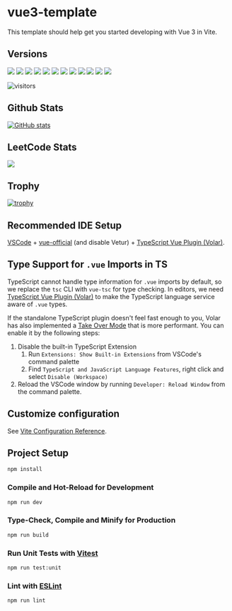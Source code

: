 # vue3-template

This template should help get you started developing with Vue 3 in Vite.

## Versions

![](https://img.shields.io/badge/nodejs-^20.10.0-339933?logo=nodedotjs)
![](https://img.shields.io/badge/vite-^5.1.6-646CFF?logo=vite)
![](https://img.shields.io/badge/vue-^3.4.21-4FC08D?logo=vuedotjs)
![](https://img.shields.io/badge/vue--router-^4.3.0-4FC08D?logo=vuedotjs)
![](https://img.shields.io/badge/pinia-^2.1.7-4FC08D?logo=vuedotjs)
![](https://img.shields.io/badge/vueuse-^10.6.1-4FC08D?logo=vuedotjs)
![](https://img.shields.io/badge/element--plus-^2.4.2-409eff?logo=element)
![](https://img.shields.io/badge/axios-^1.6.2-5a29e4?logo=axios)
![](https://img.shields.io/badge/unocss-^0.57.7-333333?logo=unocss)
![](https://img.shields.io/badge/animate.css-^4.1.1-351c75)
![](https://img.shields.io/badge/sass-^1.69.5-CC6699?logo=sass)
![](https://img.shields.io/badge/typescript-~5.4.0-3178C6?logo=typescript)

![visitors](https://visitor-badge.laobi.icu/badge?page_id=w461662596.vue3-template)

<!-- <img src='https://gitee.com/xu/vue3-template/badge/star.svg?theme=dark' alt='star' />
<img src='https://gitee.com/xu/vue3-template/badge/fork.svg?theme=dark' alt='fork' /> -->

## Github Stats

[![GitHub stats](https://github-readme-stats.vercel.app/api?username=w461662596)](https://github.com/anuraghazra/github-readme-stats)

## LeetCode Stats

![](https://stats.justsong.cn/api/leetcode/?username=w461662596&theme=dark)

## Trophy

[![trophy](https://github-profile-trophy.vercel.app/?username=w461662596)](https://github.com/ryo-ma/github-profile-trophy)

## Recommended IDE Setup

[VSCode](https://code.visualstudio.com/) + [vue-official](https://marketplace.visualstudio.com/items?itemName=Vue.volar) (and disable Vetur) + [TypeScript Vue Plugin (Volar)](https://marketplace.visualstudio.com/items?itemName=Vue.vscode-typescript-vue-plugin).

## Type Support for `.vue` Imports in TS

TypeScript cannot handle type information for `.vue` imports by default, so we replace the `tsc` CLI with `vue-tsc` for type checking. In editors, we need [TypeScript Vue Plugin (Volar)](https://marketplace.visualstudio.com/items?itemName=Vue.vscode-typescript-vue-plugin) to make the TypeScript language service aware of `.vue` types.

If the standalone TypeScript plugin doesn't feel fast enough to you, Volar has also implemented a [Take Over Mode](https://github.com/johnsoncodehk/volar/discussions/471#discussioncomment-1361669) that is more performant. You can enable it by the following steps:

1. Disable the built-in TypeScript Extension
    1. Run `Extensions: Show Built-in Extensions` from VSCode's command palette
    2. Find `TypeScript and JavaScript Language Features`, right click and select `Disable (Workspace)`
2. Reload the VSCode window by running `Developer: Reload Window` from the command palette.

## Customize configuration

See [Vite Configuration Reference](https://vitejs.dev/config/).

## Project Setup

```sh
npm install
```

### Compile and Hot-Reload for Development

```sh
npm run dev
```

### Type-Check, Compile and Minify for Production

```sh
npm run build
```

### Run Unit Tests with [Vitest](https://vitest.dev/)

```sh
npm run test:unit
```

### Lint with [ESLint](https://eslint.org/)

```sh
npm run lint
```
